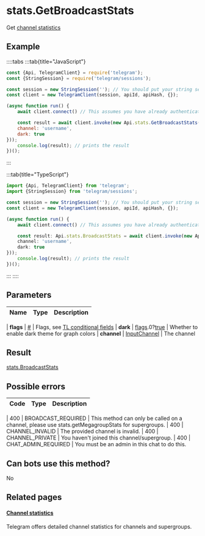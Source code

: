 # stats.GetBroadcastStats

Get [channel statistics](https://core.telegram.org/api/stats)



## Example

::::tabs
:::tab{title="JavaScript"}
```js
const {Api, TelegramClient} = require('telegram');
const {StringSession} = require('telegram/sessions');

const session = new StringSession(''); // You should put your string session here
const client = new TelegramClient(session, apiId, apiHash, {});

(async function run() {
    await client.connect() // This assumes you have already authenticated with .start()

    const result = await client.invoke(new Api.stats.GetBroadcastStats({
    channel: 'username',
    dark: true
}));
    console.log(result); // prints the result
})();
```
:::

:::tab{title="TypeScript"}
```ts
import {Api, TelegramClient} from 'telegram';
import {StringSession} from 'telegram/sessions';

const session = new StringSession(''); // You should put your string session here
const client = new TelegramClient(session, apiId, apiHash, {});

(async function run() {
    await client.connect() // This assumes you have already authenticated with .start()

    const result: Api.stats.BroadcastStats = await client.invoke(new Api.stats.GetBroadcastStats({
    channel: 'username',
    dark: true
}));
    console.log(result); // prints the result
})();
```
:::
::::



## Parameters

| Name | Type | Description |
| :--: | ---- | ----------- |

| **flags** | [#](https://core.telegram.org/type/%23) | Flags, see [TL conditional fields](https://core.telegram.org/mtproto/TL-combinators#conditional-fields) 
| **dark** | [flags](https://core.telegram.org/mtproto/TL-combinators#conditional-fields).0?[true](https://core.telegram.org/constructor/true) | Whether to enable dark theme for graph colors 
| **channel** | [InputChannel](https://core.telegram.org/type/InputChannel) | The channel 


## Result

[stats.BroadcastStats](https://core.telegram.org/type/stats.BroadcastStats)



## Possible errors

| Code | Type | Description |
| :--: | ---- | ----------- |

| 400 | BROADCAST\_REQUIRED | This method can only be called on a channel, please use stats.getMegagroupStats for supergroups. 
| 400 | CHANNEL\_INVALID | The provided channel is invalid. 
| 400 | CHANNEL\_PRIVATE | You haven't joined this channel/supergroup. 
| 400 | CHAT\_ADMIN\_REQUIRED | You must be an admin in this chat to do this. 


## Can bots use this method?

No

## Related pages

#### [Channel statistics](https://core.telegram.org/api/stats)

Telegram offers detailed channel statistics for channels and supergroups.




